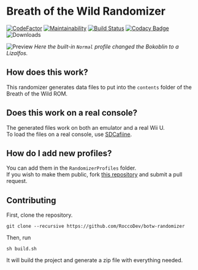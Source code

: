 # Breath of the Wild Randomizer
[![CodeFactor](https://www.codefactor.io/repository/github/roccodev/botw-randomizer/badge)](https://www.codefactor.io/repository/github/roccodev/botw-randomizer)
[![Maintainability](https://api.codeclimate.com/v1/badges/93dcbe571540aa9c5e45/maintainability)](https://codeclimate.com/github/RoccoDev/botw-randomizer/maintainability)
[![Build Status](https://travis-ci.org/RoccoDev/botw-randomizer.svg?branch=master)](https://travis-ci.org/RoccoDev/botw-randomizer)
[![Codacy Badge](https://api.codacy.com/project/badge/Grade/a037a977bc444ff7ac8f87c0df323377)](https://www.codacy.com/app/RoccoDev/aamp-java?utm_source=github.com&amp;utm_medium=referral&amp;utm_content=RoccoDev/aamp-java&amp;utm_campaign=Badge_Grade)
![Downloads](https://img.shields.io/github/downloads/RoccoDev/botw-randomizer/total.svg)

![Preview](https://rocco.dev/img/botw-rando.png)
*Here the built-in `Normal` profile changed the Bokoblin to a Lizalfos.*

## How does this work?
This randomizer generates data files to put into the `contents` folder of the Breath of the Wild ROM.

## Does this work on a real console?
The generated files work on both an emulator and a real Wii U.  
To load the files on a real console, use [SDCafiine](https://github.com/Maschell/SDCafiine).

## How do I add new profiles?
You can add them in the `RandomizerProfiles` folder.  
If you wish to make them public, fork [this repository](https://github.com/RoccoDev/botw-randomizer-profiles) and submit a pull request.

## Contributing
First, clone the repository.
```
git clone --recursive https://github.com/RoccoDev/botw-randomizer
```
Then, run
```
sh build.sh
```
It will build the project and generate a zip file with everything needed.
